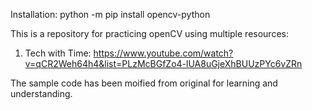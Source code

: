 Installation:
python -m pip install opencv-python 

This is a repository for practicing openCV using multiple resources:

1. Tech with Time: https://www.youtube.com/watch?v=qCR2Weh64h4&list=PLzMcBGfZo4-lUA8uGjeXhBUUzPYc6vZRn

The sample code has been moified from original for learning and understanding.